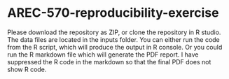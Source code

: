 # AREC-570-reproducibility-exercise

Please download the repository as ZIP, or clone the repository in R studio. The data files are located in the inputs folder. You can either run the code from the R script, which will produce the output in R console. Or you could run the R markdown file which will generate the PDF report. I have suppressed the R code in the markdown so that the final PDF does not show R code. 
